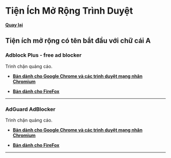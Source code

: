 # Tiện Ích Mở Rộng Trình Duyệt

**[Quay lại](https://khangshirokuma.github.io/TienIchMoRongTrinhDuyet/)**

## Tiện ích mở rộng có tên bắt đầu với chữ cái A

### Adblock Plus - free ad blocker

Trình chặn quảng cáo.

- **[Bản dành cho Google Chrome và các trình duyệt mạng nhân Chromium](https://chromewebstore.google.com/detail/adblock-plus-free-ad-bloc/cfhdojbkjhnklbpkdaibdccddilifddb?hl=vi)**

- **[Bản dành cho FireFox](https://addons.mozilla.org/vi/firefox/addon/adblock-plus/)**

---
### AdGuard AdBlocker

Trình chặn quảng cáo.

- **[Bản dành cho Google Chrome và các trình duyệt mạng nhân Chromium](https://chromewebstore.google.com/detail/adguard-adblocker/bgnkhhnnamicmpeenaelnjfhikgbkllg?hl=vi)**

- **[Bản dành cho FireFox](https://addons.mozilla.org/vi/firefox/addon/adguard-adblocker/)**

---
